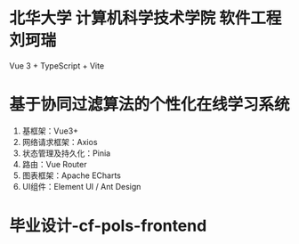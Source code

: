 # 北华大学 计算机科学技术学院 软件工程 刘珂瑞
Vue 3 + TypeScript + Vite

# 基于协同过滤算法的个性化在线学习系统

1. 基框架：Vue3+
2. 网络请求框架：Axios
3. 状态管理及持久化：Pinia
4. 路由：Vue Router
5. 图表框架：Apache ECharts
6. UI组件：Element UI / Ant Design

# 毕业设计-cf-pols-frontend
